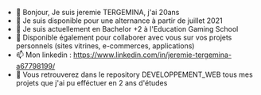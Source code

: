 - 👋 Bonjour, Je suis jeremie TERGEMINA, j'ai 20ans
- 👀 Je suis disponible pour une alternance à partir de juillet 2021
- 🌱 Je suis actuellement en Bachelor +2 à l'Education Gaming School
- 💞️ Disponible également pour collaborer avec vous sur vos projets personnels (sites vitrines, e-commerces, applications)
- 📫 Mon linkedin : https://www.linkedin.com/in/jeremie-tergemina-a67798199/
- 💾 Vous retrouverez dans le repository DEVELOPPEMENT_WEB tous mes projets que j'ai pu efféctuer en 2 ans d'études

<!---
PS : Je suis passionné par le backend et plus précisément par le Php et tous ses frameworks, mais aussi passionné par le Javascript 💞️ ! 
--->
